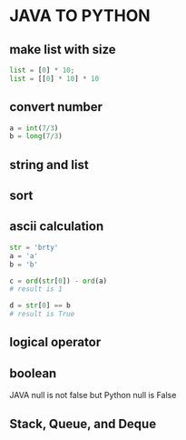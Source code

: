 # JAVA TO PYTHON
## make list with size

```python
list = [0] * 10;
list = [[0] * 10] * 10
```
## convert number
```python
a = int(7/3)
b = long(7/3)
```
## string and list


## sort

## ascii calculation
```python
str = 'brty'
a = 'a'
b = 'b'

c = ord(str[0]) - ord(a)
# result is 1

d = str[0] == b
# result is True
```
## logical operator

## boolean

JAVA null is not false but Python null is False

## Stack, Queue, and Deque
